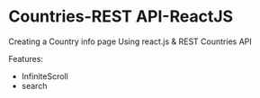 # Countries-REST API-ReactJS

Creating a Country info page Using react.js & REST Countries API

Features:
- InfiniteScroll
- search

